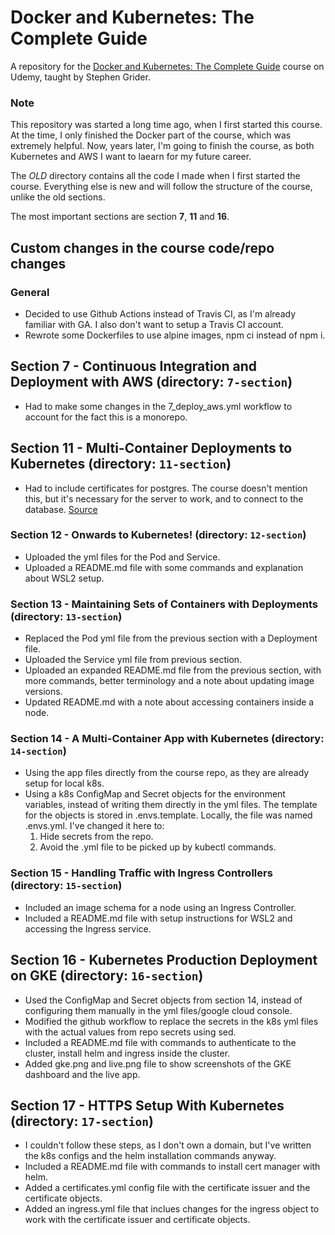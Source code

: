 # Docker and Kubernetes: The Complete Guide
A repository for the [Docker and Kubernetes: The Complete Guide](https://www.udemy.com/course/docker-and-kubernetes-the-complete-guide/) course on Udemy, taught by Stephen Grider.

### Note
This repository was started a long time ago, when I first started this course. At the time, I only finished the Docker part of the course, which was extremely helpful. Now, years later, I'm going to finish the course, as both Kubernetes and AWS I want to laearn for my future career.

The _OLD_ directory contains all the code I made when I first started the course. Everything else is new and will follow the structure of the course, unlike the old sections.

The most important sections are section **7**, **11** and **16**.

## Custom changes in the course code/repo changes
### General 
- Decided to use Github Actions instead of Travis CI, as I'm already familiar with GA. I also don't want to setup a Travis CI account.
- Rewrote some Dockerfiles to use alpine images, npm ci instead of npm i.

## Section 7 - Continuous Integration and Deployment with AWS (directory: `7-section`)
- Had to make some changes in the 7_deploy_aws.yml workflow to account for the fact this is a monorepo.

## Section 11 - Multi-Container Deployments to Kubernetes (directory: `11-section`)
- Had to include certificates for postgres. The course doesn't mention this, but it's necessary for the server to work, and to connect to the database.
[Source](https://docs.aws.amazon.com/AmazonRDS/latest/UserGuide/UsingWithRDS.SSL.html)

### Section 12 - Onwards to Kubernetes! (directory: `12-section`)
- Uploaded the yml files for the Pod and Service. 
- Uploaded a README.md file with some commands and explanation about WSL2 setup.

### Section 13 - Maintaining Sets of Containers with Deployments (directory: `13-section`)
- Replaced the Pod yml file from the previous section with a Deployment file.
- Uploaded the Service yml file from previous section. 
- Uploaded an expanded README.md file from the previous section, with more commands, better terminology and a note about updating image versions.
- Updated README.md with a note about accessing containers inside a node.

### Section 14 - A Multi-Container App with Kubernetes (directory: `14-section`)
- Using the app files directly from the course repo, as they are already setup for local k8s.
- Using a k8s ConfigMap and Secret objects for the environment variables, instead of writing them directly in the yml files.
The template for the objects is stored in .envs.template. Locally, the file was named .envs.yml. I've changed it here to:
    1. Hide secrets from the repo.
    2. Avoid the .yml file to be picked up by kubectl commands.

### Section 15 - Handling Traffic with Ingress Controllers (directory: `15-section`)
- Included an image schema for a node using an Ingress Controller.
- Included a README.md file with setup instructions for WSL2 and accessing the Ingress service.

## Section 16 - Kubernetes Production Deployment on GKE (directory: `16-section`)
- Used the ConfigMap and Secret objects from section 14, instead of configuring them manually in the yml files/google cloud console.
- Modified the github workflow to replace the secrets in the k8s yml files with the actual values from repo secrets using sed.
- Included a README.md file with commands to authenticate to the cluster, install helm and ingress inside the cluster.
- Added gke.png and live.png file to show screenshots of the GKE dashboard and the live app.

## Section 17 - HTTPS Setup With Kubernetes (directory: `17-section`)
- I couldn't follow these steps, as I don't own a domain, but I've written the k8s configs and the helm installation commands anyway.
- Included a README.md file with commands to install cert manager with helm.
- Added a certificates.yml config file with the certificate issuer and the certificate objects.
- Added an ingress.yml file that inclues changes for the ingress object to work with the certificate issuer and certificate objects.
